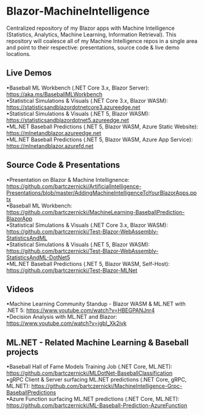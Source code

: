 # Blazor-MachineIntelligence
Centralized repository of my Blazor apps with Machine Intelligence (Statistics, Analytics, Machine Learning, Information Retrieval). This repository will coalesce all of my Machine Intelligence repos in a single area and point to their respective: presentations, source code & live demo locations.

## Live Demos
•Baseball ML Workbench (.NET Core 3.x, Blazor Server): https://aka.ms/BaseballMLWorkbench  
•Statistical Simulations & Visuals (.NET Core 3.x, Blazor WASM): https://statisticsandblazordotnetcore3.azureedge.net    
•Statistical Simulations & Visuals (.NET 5, Blazor WASM): https://statisticsandblazordotnet5.azureedge.net  
•ML.NET Baseball Predictions (.NET 5, Blazor WASM, Azure Static Website): https://mlnetandblazor.azureedge.net  
•ML.NET Baseball Predictions (.NET 5, Blazor WASM, Azure App Service): https://mlnetandblazor.azurefd.net  

## Source Code & Presentations
•Presentation on Blazor & Machine Intellignence: https://github.com/bartczernicki/ArtificialIntelligence-Presentations/blob/master/AddingMachineIntelligenceToYourBlazorApps.pptx  
•Baseball ML Workbench: https://github.com/bartczernicki/MachineLearning-BaseballPrediction-BlazorApp  
•Statistical Simulations & Visuals (.NET Core 3.x, Blazor WASM): https://github.com/bartczernicki/Test-Blazor-WebAssembly-StatisticsAndML  
•Statistical Simulations & Visuals (.NET 5, Blazor WASM): https://github.com/bartczernicki/Test-Blazor-WebAssembly-StatisticsAndML-DotNet5  
•ML.NET Baseball Predictions (.NET 5, Blazor WASM, Self-Host): https://github.com/bartczernicki/Test-Blazor-MLNet  

## Videos
•Machine Learning Community Standup - Blazor WASM & ML.NET with .NET 5: https://www.youtube.com/watch?v=HBEGPANJnr4  
•Decision Analysis with ML.NET and Blazor: https://www.youtube.com/watch?v=jgbI_Xk2ivk  


## ML.NET - Related Machine Learning & Baseball projects
•Baseball Hall of Fame Models Training Job (.NET Core, ML.NET): https://github.com/bartczernicki/MLDotNet-BaseballClassification  
•gRPC Client & Server surfacing ML.NET predictions (.NET Core, gRPC, ML.NET): https://github.com/bartczernicki/MachineIntelligence-Grpc-BaseballPredictions  
•Azure Function surfacing ML.NET predictions (.NET Core, ML.NET): https://github.com/bartczernicki/ML-Baseball-Prediction-AzureFunction  
